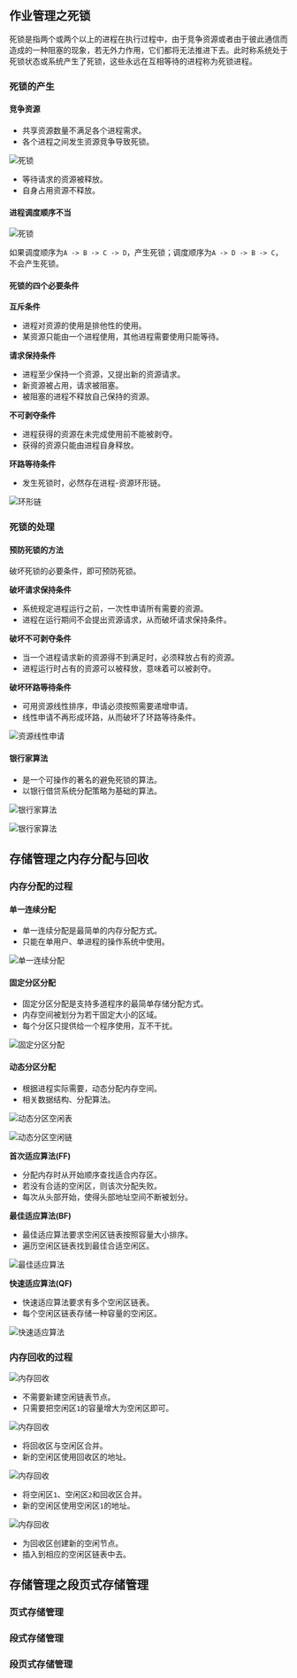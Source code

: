 ## 作业管理之死锁

死锁是指两个或两个以上的进程在执行过程中，由于竞争资源或者由于彼此通信而造成的一种阻塞的现象，若无外力作用，它们都将无法推进下去。此时称系统处于死锁状态或系统产生了死锁，这些永远在互相等待的进程称为死锁进程。

### 死锁的产生

#### 竞争资源

- 共享资源数量不满足各个进程需求。
- 各个进程之间发生资源竞争导致死锁。

![死锁](assets/dead-lock-resource.png)

- 等待请求的资源被释放。
- 自身占用资源不释放。

#### 进程调度顺序不当

![死锁](assets/dead-lock-dispatch.png)

如果调度顺序为`A -> B -> C -> D`，产生死锁；调度顺序为`A -> D -> B -> C`，不会产生死锁。

#### 死锁的四个必要条件

**互斥条件**

- 进程对资源的使用是排他性的使用。
- 某资源只能由一个进程使用，其他进程需要使用只能等待。

**请求保持条件**

- 进程至少保持一个资源，又提出新的资源请求。
- 新资源被占用，请求被阻塞。
- 被阻塞的进程不释放自己保持的资源。

**不可剥夺条件**

- 进程获得的资源在未完成使用前不能被剥夺。
- 获得的资源只能由进程自身释放。

**环路等待条件**

- 发生死锁时，必然存在进程-资源环形链。

![环形链](assets/dead-lock-ring-chain.png)

### 死锁的处理

#### 预防死锁的方法

破坏死锁的必要条件，即可预防死锁。

**破坏请求保持条件**

- 系统规定进程运行之前，一次性申请所有需要的资源。
- 进程在运行期间不会提出资源请求，从而破坏请求保持条件。

**破坏不可剥夺条件**

- 当一个进程请求新的资源得不到满足时，必须释放占有的资源。
- 进程运行时占有的资源可以被释放，意味着可以被剥夺。

**破坏环路等待条件**

- 可用资源线性排序，申请必须按照需要递增申请。
- 线性申请不再形成环路，从而破坏了环路等待条件。

![资源线性申请](assets/resource-linear-apply.png)

#### 银行家算法

- 是一个可操作的著名的避免死锁的算法。
- 以银行借贷系统分配策略为基础的算法。

![银行家算法](assets/banker-algorithm.png)

![银行家算法](assets/banker-algorithm-2.png)

## 存储管理之内存分配与回收

### 内存分配的过程

#### 单一连续分配

- 单一连续分配是最简单的内存分配方式。
- 只能在单用户、单进程的操作系统中使用。

![单一连续分配](assets/memory-single-contiguous.png)

#### 固定分区分配

- 固定分区分配是支持多道程序的最简单存储分配方式。
- 内存空间被划分为若干固定大小的区域。
- 每个分区只提供给一个程序使用，互不干扰。

![固定分区分配](assets/memory-fixed-partition.png)

#### 动态分区分配

- 根据进程实际需要，动态分配内存空间。
- 相关数据结构、分配算法。

![动态分区空闲表](assets/memory-dynamic-partition-Idle-table.png)

![动态分区空闲链](assets/memory-dynamic-partition-Idle-chain.png)

**首次适应算法(FF)**

- 分配内存时从开始顺序查找适合内存区。
- 若没有合适的空闲区，则该次分配失败。
- 每次从头部开始，使得头部地址空间不断被划分。

**最佳适应算法(BF)**

- 最佳适应算法要求空闲区链表按照容量大小排序。
- 遍历空闲区链表找到最佳合适空闲区。

![最佳适应算法](assets/bf.png)

**快速适应算法(QF)**

- 快速适应算法要求有多个空闲区链表。
- 每个空闲区链表存储一种容量的空闲区。

![快速适应算法](assets/qf.png)

### 内存回收的过程

![内存回收](assets/memory-recovery-1.png)

- 不需要新建空闲链表节点。
- 只需要把空闲区`1`的容量增大为空闲区即可。

![内存回收](assets/memory-recovery-2.png)

- 将回收区与空闲区合并。
- 新的空闲区使用回收区的地址。

![内存回收](assets/memory-recovery-3.png)

- 将空闲区`1`、空闲区`2`和回收区合并。
- 新的空闲区使用空闲区`1`的地址。

![内存回收](assets/memory-recovery-4.png)

- 为回收区创建新的空闲节点。
- 插入到相应的空闲区链表中去。

## 存储管理之段页式存储管理

### 页式存储管理

### 段式存储管理

### 段页式存储管理